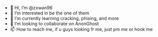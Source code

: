 - 👋 Hi, I’m @zxwan96
- 👀 I’m interested in be the one of them
- 🌱 I’m currently learning cracking, phising, and more
- 💞️ I’m looking to collaborate on AnonGhost
- 📫 How to reach me, if u guys looking fr me, just pm me or hook me

<!---
zxwan96/zxwan96 is a ✨ special ✨ repository because its `README.md` (this file) appears on your GitHub profile.
You can click the Preview link to take a look at your changes.
--->
